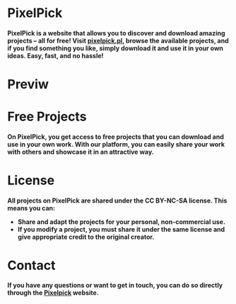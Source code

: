 <h1>
  PixelPick
</h1>

<h4>
  PixelPick is a website that allows you to discover and download amazing projects – all for free! 
  Visit <a href="https://pixelpick.pl/pages.html">pixelpick.pl</a>, browse the available          
  projects, and if you find something you like, simply download it and use     
  it in your own ideas. Easy, fast, and no hassle!
</h4>

<h1>Previw</h1>





<h1>Free Projects</h1>
<h4>
  On PixelPick, you get access to free projects that you can download and use in your own work.      With our platform, you can easily share your work with others and showcase it in an attractive     way.
</h4>

<h1>License</h1>
<h4>
  All projects on PixelPick are shared under the CC BY-NC-SA license. This means you can:
  <ul>
    <li>Share and adapt the projects for your personal, non-commercial use.</li>
    <li>If you modify a project, you must share it under the same license and give appropriate          credit to the original creator.
    </li>
  </ul>
</h4>

<h1>Contact</h1>
<h4>
  If you have any questions or want to get in touch, you can do so directly through the           <a href="https://pixelpick.pl/">Pixelpick</a> website.
</h4>
